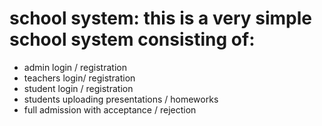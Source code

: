 # school system: this is a very simple school system consisting of:
* admin login / registration
* teachers login/ registration
* student login / registration
* students uploading presentations / homeworks
* full admission with acceptance / rejection

